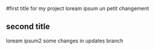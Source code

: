 #first title for my project
loream ipsum
un petit changement 
## second title
loream ipsum2
some changes in updates branch